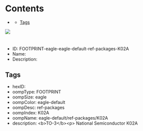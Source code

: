 



Contents
========

* [](#)
	* [Tags](#tags)
  
![][im]
# 

- ID: FOOTPRINT-eagle-eagle-default-ref-packages-K02A
- Name: 
- Description: 

## Tags

- hexID: 
- oompType: FOOTPRINT
- oompSize: eagle
- oompColor: eagle-default
- oompDesc: ref-packages
- oompIndex: K02A
- oompName: eagle-default/ref-packages/K02A
- description: &lt;b&gt;TO-3&lt;/b&gt;&lt;p&gt;&#xD;
National Semiconductor K02A



[im]: image.png
